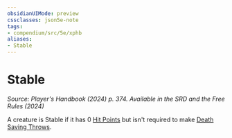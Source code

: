 ```yaml
---
obsidianUIMode: preview
cssclasses: json5e-note
tags:
- compendium/src/5e/xphb
aliases:
- Stable
---
```

# Stable
*Source: Player's Handbook (2024) p. 374. Available in the <span title='Systems Reference Document (5.2)'>SRD</span> and the Free Rules (2024)* 

A creature is Stable if it has 0 [Hit Points](/3-Mechanics/CLI/variant-rules/hit-points-xphb.md) but isn't required to make [Death Saving Throws](/3-Mechanics/CLI/variant-rules/death-saving-throw-xphb.md).